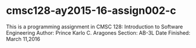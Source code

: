 # cmsc128-ay2015-16-assign002-c

This is a programming assignment in CMSC 128: Introduction to Software Engineering
Author: Prince Karlo C. Aragones
Section: AB-3L
Date Finished: March 11,2016